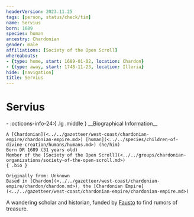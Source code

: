 ```yaml
---
headerVersion: 2023.11.25
tags: [person, status/check/tim]
name: Servius
born: 1689
species: human
ancestry: Chardonian
gender: male
affiliations: [Society of the Open Scroll]
whereabouts:
- {type: home, start: 1689-01-02, location: Chardon}
- {type: away, start: 1748-11-23, location: Illoria}
hide: [navigation]
title: Servius
---
```

# Servius
<div class="grid cards ext-narrow-margin ext-one-column" markdown>
- :octicons-info-24:{ .lg .middle } __Biographical Information__

    A [Chardonian](<../../gazetteer/west-coast/chardonian-empire/chardonian-empire.md>) [human](<../../species/children-of-divine-creation/humans/humans.md>) (he/him)  
    Born DR 1689 (31 years old)  
    Member of the [Society of the Open Scroll](<../../groups/chardonian-organizations/society-of-the-open-scroll.md>)  
    { .bio }

    Originally from: Unknown
    Based in [Chardon](<../../gazetteer/west-coast/chardonian-empire/chardon/chardon.md>), the [Chardonian Empire](<../../gazetteer/west-coast/chardonian-empire/chardonian-empire.md>)
</div>


A wandering scholar and historian, funded by [Fausto](<./fausto.md>) to find rumors of treasure. 

